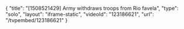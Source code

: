 {
    "title": "[1508521429] Army withdraws troops from Rio favela",
    "type": "solo",
    "layout": "iframe-static",
    "videoId": "123186621",
    "url": "\/tvpembed\/123186621"
}